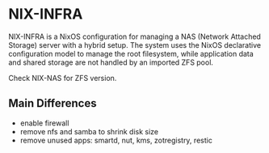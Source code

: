 # NIX-INFRA

NIX-INFRA is a NixOS configuration for managing a NAS (Network Attached Storage) server with a hybrid setup. The system uses the NixOS declarative configuration model to manage the root filesystem, while application data and shared storage are not handled by an imported ZFS pool.

Check NIX-NAS for ZFS version.

## Main Differences

- enable firewall
- remove nfs and samba to shrink disk size
- remove unused apps: smartd, nut, kms, zotregistry, restic
